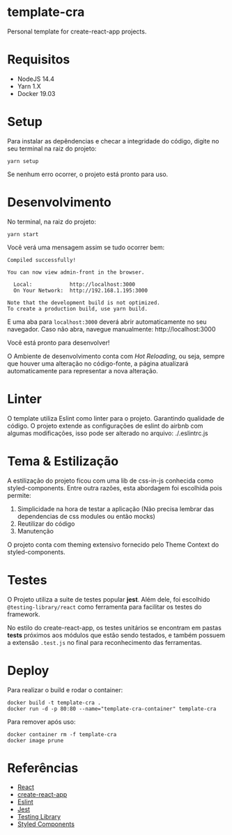 # template-cra

Personal template for create-react-app projects.

# Requisitos

- NodeJS 14.4
- Yarn 1.X
- Docker 19.03

# Setup

Para instalar as depêndencias e checar a integridade do código, digite no seu terminal na raiz do projeto:

    yarn setup

Se nenhum erro ocorrer, o projeto está pronto para uso.

# Desenvolvimento

No terminal, na raiz do projeto:

    yarn start

Você verá uma mensagem assim se tudo ocorrer bem:

```
Compiled successfully!

You can now view admin-front in the browser.

  Local:            http://localhost:3000
  On Your Network:  http://192.168.1.195:3000

Note that the development build is not optimized.
To create a production build, use yarn build.
```

E uma aba para `localhost:3000` deverá abrir automaticamente no seu navegador. Caso não abra, navegue manualmente:
http://localhost:3000

Você está pronto para desenvolver!

O Ambiente de desenvolvimento conta com _Hot Reloading_, ou seja, sempre que houver uma alteração no código-fonte, a página atualizará automaticamente para representar a nova alteração.

# Linter

O template utiliza Eslint como linter para o projeto. Garantindo qualidade
de código. O projeto extende as configurações de eslint do airbnb com algumas
modificações, isso pode ser alterado no arquivo: ./.eslintrc.js

# Tema & Estilização

A estilização do projeto ficou com uma lib de css-in-js conhecida como
styled-components. Entre outra razões, esta abordagem foi escolhida pois
permite:

1. Simplicidade na hora de testar a aplicação (Não precisa lembrar das
   dependencias de css modules ou então mocks)
2. Reutilizar do código
3. Manutenção

O projeto conta com theming extensivo fornecido pelo Theme Context do
styled-components.

# Testes

O Projeto utiliza a suite de testes popular **jest**. Além dele, foi escolhido `@testing-library/react` como ferramenta para facilitar os testes do framework.

No estilo do create-react-app, os testes unitários se encontram em pastas **tests** próximos aos módulos que estão sendo testados, e também possuem a extensão `.test.js` no final para reconhecimento das ferramentas.

# Deploy

Para realizar o build e rodar o container:

    docker build -t template-cra .
    docker run -d -p 80:80 --name="template-cra-container" template-cra

Para remover após uso:

    docker container rm -f template-cra
    docker image prune

# Referências

- [React](https://reactjs.org/)
- [create-react-app](https://create-react-app.dev/)
- [Eslint](https://eslint.org/)
- [Jest](https://jestjs.io/)
- [Testing Library](https://testing-library.com/docs/)
- [Styled Components](https://styled-components.com/)

